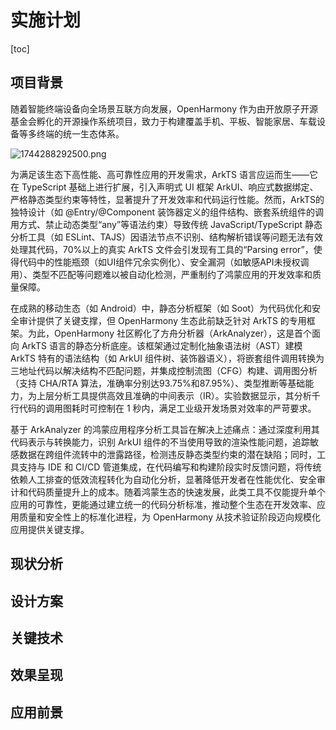 # 实施计划

[toc]

## 项目背景

随着智能终端设备向全场景互联方向发展，OpenHarmony 作为由开放原子开源基金会孵化的开源操作系统项目，致力于构建覆盖手机、平板、智能家居、车载设备等多终端的统一生态体系。

![1744288292500.png](https://img.picui.cn/free/2025/04/10/67f7ba3e5988e.png)

为满足该生态下高性能、高可靠性应用的开发需求，ArkTS 语言应运而生——它在 TypeScript 基础上进行扩展，引入声明式 UI 框架 ArkUI、响应式数据绑定、严格静态类型约束等特性，显著提升了开发效率和代码运行性能。然而，ArkTS的独特设计（如 @Entry/@Component 装饰器定义的组件结构、嵌套系统组件的调用方式、禁止动态类型“any”等语法约束）导致传统 JavaScript/TypeScript 静态分析工具（如 ESLint、TAJS）因语法节点不识别、结构解析错误等问题无法有效处理其代码，70%以上的真实 ArkTS 文件会引发现有工具的“Parsing error”，使得代码中的性能瓶颈（如UI组件冗余实例化）、安全漏洞（如敏感API未授权调用）、类型不匹配等问题难以被自动化检测，严重制约了鸿蒙应用的开发效率和质量保障。  

在成熟的移动生态（如 Android）中，静态分析框架（如 Soot）为代码优化和安全审计提供了关键支撑，但 OpenHarmony 生态此前缺乏针对 ArkTS 的专用框架。为此，OpenHarmony 社区孵化了方舟分析器（ArkAnalyzer），这是首个面向 ArkTS 语言的静态分析底座。该框架通过定制化抽象语法树（AST）建模 ArkTS 特有的语法结构（如 ArkUI 组件树、装饰器语义），将嵌套组件调用转换为三地址代码以解决结构不匹配问题，并集成控制流图（CFG）构建、调用图分析（支持 CHA/RTA 算法，准确率分别达93.75%和87.95%）、类型推断等基础能力，为上层分析工具提供高效且准确的中间表示（IR）。实验数据显示，其分析千行代码的调用图耗时可控制在 1 秒内，满足工业级开发场景对效率的严苛要求。  

基于 ArkAnalyzer 的鸿蒙应用程序分析工具旨在解决上述痛点：通过深度利用其代码表示与转换能力，识别 ArkUI 组件的不当使用导致的渲染性能问题，追踪敏感数据在跨组件流转中的泄露路径，检测违反静态类型约束的潜在缺陷；同时，工具支持与 IDE 和 CI/CD 管道集成，在代码编写和构建阶段实时反馈问题，将传统依赖人工排查的低效流程转化为自动化分析，显著降低开发者在性能优化、安全审计和代码质量提升上的成本。随着鸿蒙生态的快速发展，此类工具不仅能提升单个应用的可靠性，更能通过建立统一的代码分析标准，推动整个生态在开发效率、应用质量和安全性上的标准化进程，为 OpenHarmony 从技术验证阶段迈向规模化应用提供关键支撑。

## 现状分析

## 设计方案

## 关键技术

## 效果呈现

## 应用前景
